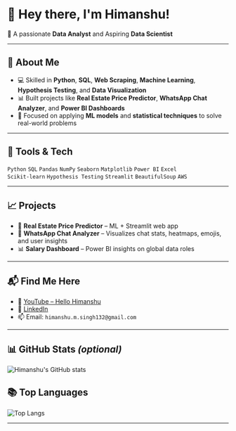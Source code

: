 # 👋 Hey there, I'm Himanshu!

🎯 A passionate **Data Analyst** and Aspiring **Data Scientist**


---

## 🚀 About Me
- 💻 Skilled in **Python**, **SQL**, **Web Scraping**, **Machine Learning**, **Hypothesis Testing**, and **Data Visualization**
- 📊 Built projects like **Real Estate Price Predictor**, **WhatsApp Chat Analyzer**, and **Power BI Dashboards**
- 🤖 Focused on applying **ML models** and **statistical techniques** to solve real-world problems

---

## 🔧 Tools & Tech
`Python` `SQL` `Pandas` `NumPy` `Seaborn` `Matplotlib` `Power BI` `Excel`  
`Scikit-learn` `Hypothesis Testing`  `Streamlit` `BeautifulSoup` `AWS`

---

## 📈 Projects
- 💸 **Real Estate Price Predictor** – ML + Streamlit web app  
- 💬 **WhatsApp Chat Analyzer** – Visualizes chat stats, heatmaps, emojis, and user insights  
- 📊 **Salary Dashboard** – Power BI insights on global data roles

---

## 📬 Find Me Here
- 🔗 [YouTube – Hello Himanshu](https://youtube.com/@HelloHimanshu)
- 💼 [LinkedIn](https://linkedin.com/in/your-link)
- 📫 Email: `himanshu.m.singh132@gmail.com`

---

## 📊 GitHub Stats _(optional)_
![Himanshu's GitHub stats](https://github-readme-stats.vercel.app/api?username=1262-create&show_icons=true&theme=default)

## 📚 Top Languages
![Top Langs](https://github-readme-stats.vercel.app/api/top-langs/?username=1262-create&layout=compact&theme=default)


---

